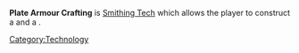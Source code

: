 **Plate Armour Crafting** is [Smithing Tech](Smithing_Tech.md "wikilink")
which allows the player to construct a [](Heavy_Armour_Smithy.md) and a [](Plate_Beating_Station.md).

[Category:Technology](Category:Technology "wikilink")
